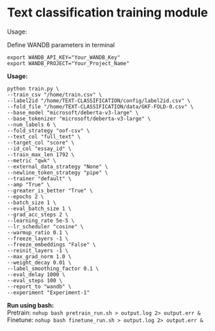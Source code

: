 # Text classification training module

Usage:  

Define WANDB parameters in terminal  

```
export WANDB_API_KEY="Your_WANDB_Key"
export WANDB_PROJECT="Your_Project_Name"
```

**Usage:**  

```
python train.py \
--train_csv "/home/train.csv" \
--label2id "/home/TEXT-CLASSIFICATION/config/label2id.csv" \
--fold_file "/home/TEXT-CLASSIFICATION/data/GKF-FOLD-0.csv" \
--base_model "microsoft/deberta-v3-large" \
--base_tokenizer "microsoft/deberta-v3-large" \
--num_labels 6 \
--fold_strategy "oof-csv" \
--text_col "full_text" \
--target_col "score" \
--id_col "essay_id" \
--train_max_len 1792 \
--metric "qwk" \
--external_data_strategy "None" \
--newline_token_strategy "pipe" \
--trainer "default" \
--amp "True" \
--greater_is_better "True" \
--epochs 2 \
--batch_size 1 \
--eval_batch_size 1 \
--grad_acc_steps 2 \
--learning_rate 5e-5 \
--lr_scheduler "cosine" \
--warmup_ratio 0.1 \
--freeze_layers -1 \
--freeze_embeddings "False" \
--reinit_layers -1 \
--max_grad_norm 1.0 \
--weight_decay 0.01 \
--label_smoothing_factor 0.1 \
--eval_delay 1000 \
--eval_steps 100 \
--report_to "wandb" \
--experiment "Experiment-1"
```

**Run using bash:**  
Pretrain: `nohup bash pretrain_run.sh > output.log 2> output.err &`  
Finetune: `nohup bash finetune_run.sh > output.log 2> output.err &`  
